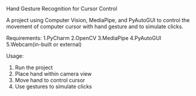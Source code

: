 Hand Gesture Recognition for Cursor Control

A project using Computer Vision, MediaPipe, and PyAutoGUI to control the movement of computer cursor with hand gesture and to simulate clicks.

Requirements:
1.PyCharm
2.OpenCV
3.MediaPipe
4.PyAutoGUI
5.Webcam(in-built or external)

Usage:
1. Run the project
2. Place hand within camera view
3. Move hand to control cursor
4. Use gestures to simulate clicks

